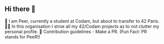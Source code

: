 ## Hi there 👋

🍐 I am Peer, currently a student at Codam, but about to transfer to 42 Paris.
🙋‍♀️ In this organisation I stroe all my 42/Codam projects as to not clutter my personal profile.
🌈 Contribution guidelines - Make a PR. (Fun Fact: PR stands for PeeR!)
